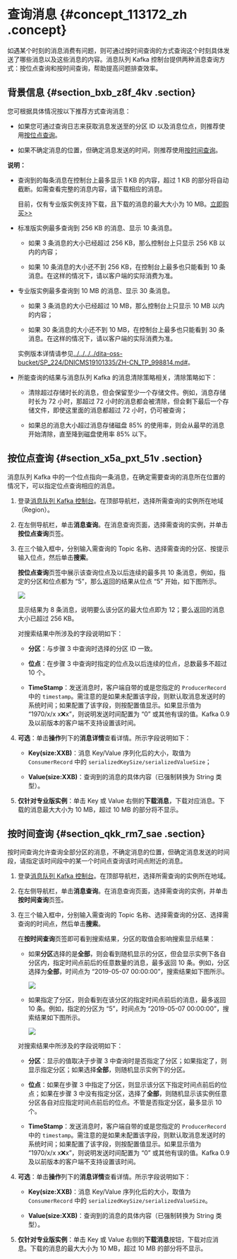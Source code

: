 # 查询消息 {#concept_113172_zh .concept}

如遇某个时刻的消息消费有问题，则可通过按时间查询的方式查询这个时刻具体发送了哪些消息以及这些消息的内容。消息队列 Kafka 控制台提供两种消息查询方式：按位点查询和按时间查询，帮助提高问题排查效率。

## 背景信息 {#section_bxb_z8f_4kv .section}

您可根据具体情况按以下推荐方式查询消息：

-   如果您可通过查询日志来获取消息发送至的分区 ID 以及消息位点，则推荐使用[按位点查询](#section_x5a_pxt_51v)。

-   如果不确定消息的位置，但确定消息发送的时间，则推荐使用[按时间查询](#section_qkk_rm7_sae)。


**说明：** 

-   查询到的每条消息在控制台上最多显示 1 KB 的内容，超过 1 KB 的部分将自动截断。如需查看完整的消息内容，请下载相应的消息。

    目前，仅有专业版实例支持下载，且下载的消息的最大大小为 10 MB。[立即购买\>\>](https://common-buy.aliyun.com/?spm=5176.kafka.Index.1.246025e8fV8VQT&commodityCode=alikafka_pre&regionId=cn-hangzhou#/buy)

-   标准版实例最多查询到 256 KB 的消息、显示 10 条消息。

    -   如果 3 条消息的大小已经超过 256 KB，那么控制台上只显示 256 KB 以内的内容；

    -   如果 10 条消息的大小还不到 256 KB，在控制台上最多也只能看到 10 条消息。在这样的情况下，请以客户端的实际消费为准。

-   专业版实例最多查询到 10 MB 的消息、显示 30 条消息。

    -   如果 3 条消息的大小已经超过 10 MB，那么控制台上只显示 10 MB 以内的内容；

    -   如果 30 条消息的大小还不到 10 MB，在控制台上最多也只能看到 30 条消息。在这样的情况下，请以客户端的实际消费为准。

    实例版本详情请参见[../../../../dita-oss-bucket/SP\_224/DNICMS19101335/ZH-CN\_TP\_998814.md\#](../../../../cn.zh-CN/.md#)。

-   所能查询的结果与消息队列 Kafka 的消息清除策略相关，清除策略如下：

    -   清除超过存储时长的消息，但会保留至少一个存储文件。例如，消息存储时长为 72 小时，那超过 72 小时的消息都会被清除，但会剩下最后一个存储文件，即使这里面的消息都超过 72 小时，仍可被查询；

    -   如果总的消息大小超过消息存储磁盘 85% 的使用率，则会从最早的消息开始清除，直至降到磁盘使用率 85% 以下。


## 按位点查询 {#section_x5a_pxt_51v .section}

消息队列 Kafka 中的一个位点指向一条消息，在确定需要查询的消息所在位置的情况下，可以指定位点查询相应的消息。

1.  登录[消息队列 Kafka 控制台](https://kafka.console.aliyun.com)。在顶部导航栏，选择所需查询的实例所在地域（Region）。
2.  在左侧导航栏，单击**消息查询**。在消息查询页面，选择需查询的实例，并单击**按位点查询**页签。

3.  在三个输入框中，分别输入需查询的 Topic 名称、选择需查询的分区、按提示输入位点，然后单击**搜索**。

    **按位点查询**页签中展示该查询位点及以后连续的最多共 10 条消息，例如，指定的分区和位点都为 “5”，那么返回的结果从位点 “5” 开始，如下图所示。

    ![](http://static-aliyun-doc.oss-cn-hangzhou.aliyuncs.com/assets/img/998833/156445829453123_zh-CN.png)

    显示结果为 8 条消息，说明要么该分区的最大位点即为 12；要么返回的消息大小已超过 256 KB。

    对搜索结果中所涉及的字段说明如下：

    -   **分区**：与步骤 3 中查询时选择的分区 ID 一致。

    -   **位点**：在步骤 3 中查询时指定的位点及以后连续的位点，总数最多不超过 10 个。

    -   **TimeStamp**：发送消息时，客户端自带的或是您指定的 `ProducerRecord` 中的 `timestamp`。需注意的是如果未配置该字段，则默认取消息发送时的系统时间；如果配置了该字段，则按配置值显示。如果显示值为 “1970/x/x x:x:x”，则说明发送时间配置为 “0” 或其他有误的值。Kafka 0.9 及以前版本的客户端不支持设置该时间。

4.  **可选**：单击**操作**列下的**消息详情**查看详情。所示字段说明如下：

    -   **Key\(size:XXB\)**：消息 Key/Value 序列化后的大小，取值为 `ConsumerRecord` 中的 `serializedKeySize/serializedValueSize`；

    -   **Value\(size:XXB\)**：查询到的消息的具体内容（已强制转换为 String 类型）。

5.  **仅针对专业版实例**：单击 Key 或 Value 右侧的**下载消息**，下载对应消息。下载的消息最大大小为 10 MB，超过 10 MB 的部分将不显示。


## 按时间查询 {#section_qkk_rm7_sae .section}

按时间查询允许查询全部分区的消息，不确定消息的位置，但确定消息发送的时间段，请指定该时间段中的某一个时间点查询该时间点附近的消息。

1.  登录[消息队列 Kafka 控制台](https://kafka.console.aliyun.com)。在顶部导航栏，选择所需查询的实例所在地域。

2.  在左侧导航栏，单击**消息查询**。在消息查询页面，选择需查询的实例，并单击**按时间查询**页签。

3.  在三个输入框中，分别输入需查询的 Topic 名称、选择需查询的分区、选择需查询的时间点，然后单击**搜索**。

    在**按时间查询**页签即可看到搜索结果，分区的取值会影响搜索显示结果：

    -   如果**分区**选择的是**全部**，则会看到随机显示的分区，但会显示实例下各自分区内，指定时间点前后的任意数量的消息，最多返回 10 条。例如，分区选择为**全部**，时间点为 “2019-05-07 00:00:00”，搜索结果如下图所示。

        ![](http://static-aliyun-doc.oss-cn-hangzhou.aliyuncs.com/assets/img/998833/156445829553127_zh-CN.png)

    -   如果指定了分区，则会看到在该分区的指定时间点前后的消息，最多返回 10 条。例如，指定的分区为 “5”，时间点为 “2019-05-07 00:00:00”，搜索结果如下图所示。

        ![](http://static-aliyun-doc.oss-cn-hangzhou.aliyuncs.com/assets/img/998833/156445829553128_zh-CN.png)

    对搜索结果中所涉及的字段说明如下：

    -   **分区**：显示的值取决于步骤 3 中查询时是否指定了分区；如果指定了，则显示指定分区；如果选择**全部**，则随机显示实例下的分区。

    -   **位点**：如果在步骤 3 中指定了分区，则显示该分区下指定时间点前后的位点；如果在步骤 3 中没有指定分区，选择了**全部**，则随机显示该实例任意分区各自对应指定时间点前后的位点。不管是否指定分区，最多显示 10 个。

    -   **TimeStamp**：发送消息时，客户端自带的或是您指定的 `ProducerRecord` 中的 `timestamp`。需注意的是如果未配置该字段，则默认取消息发送时的系统时间；如果配置了该字段，则按配置值显示。如果显示值为 “1970/x/x x:x:x”，则说明发送时间配置为 “0” 或其他有误的值。Kafka 0.9 及以前版本的客户端不支持设置该时间。

4.  **可选**：单击**操作**列下的**消息详情**查看详情。所示字段说明如下：

    -   **Key\(size:XXB\)**：消息 Key/Value 序列化后的大小，取值为 `ConsumerRecord` 中的 `serializedKeySize/serializedValueSize`。

    -   **Value\(size:XXB\)**：查询到的消息的具体内容（已强制转换为 String 类型）。

5.  **仅针对专业版实例**：单击 Key 或 Value 右侧的**下载消息**按钮，下载对应消息。下载的消息的最大大小为 10 MB，超过 10 MB 的部分将不显示。


